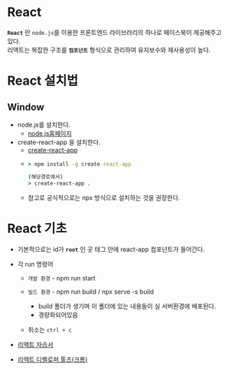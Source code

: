 # React

**`React`** 란 `node.js`를 이용한 프론트엔드 라이브러리의 하나로 페이스북이 제공해주고 있다. <br>
리액트는 복잡한 구조를 **`컴포넌트`** 형식으로 관리하여 유지보수와 재사용성이 높다.

# React 설치법
## Window
- node.js를 설치한다.
    - [node.js홈페이지](https://nodejs.org/ko/)
- create-react-app 을 설치한다.
    - [create-react-app](https://github.com/facebook/create-react-app)
    -   ```cmd
        > npm install -g create-react-app
        
        (해당경로에서) 
        > create-react-app . 
        ```
    - 참고로 공식적으로는 npx 방식으로 설치하는 것을 권장한다.
# React 기초
- 기본적으로는 id가 **`root`** 인 곳 태그 안에 react-app 컴포넌트가 들어간다.
- 각 run 명령어
    - `개발 환경` - npm run start
    - `빌드 환경` - npm run build / npx serve -s build
        - build 폴더가 생기며 이 폴더에 있는 내용들이 실 서버환경에 배포된다.
        - 경량화되어있음

    - 취소는 `ctrl + c`

- [리액트 자습서](https://ko.reactjs.org/tutorial/tutorial.html)
- [리액트 디벨로퍼 툴즈(크롬)](https://chrome.google.com/webstore/detail/react-developer-tools/fmkadmapgofadopljbjfkapdkoienihi/related?hl=ko)
